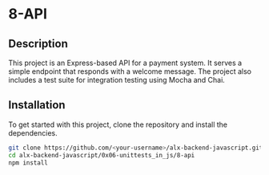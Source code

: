 # 8-API

## Description

This project is an Express-based API for a payment system. It serves a simple endpoint that responds with a welcome message. The project also includes a test suite for integration testing using Mocha and Chai.

## Installation

To get started with this project, clone the repository and install the dependencies.

```bash
git clone https://github.com/<your-username>/alx-backend-javascript.git
cd alx-backend-javascript/0x06-unittests_in_js/8-api
npm install

